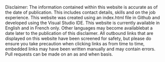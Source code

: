 Disclaimer: The information contained within this website is accurate as of the date of publication. This includes contact details, skills and on the job experience.
This website was created using an index.html file in Github and developed using the Visual Studio IDE.
This website is currently available in English and in French only. Other languages may become availablebat a date later to the publication of this disclaimer.
All outbound links that are displayed on this website have been screened for safety, but please do ensure you take precaution when clicking links as from time to time, embedded links may have been written manually and may contain errors.
Pull requests can be made on an as and when basis.
